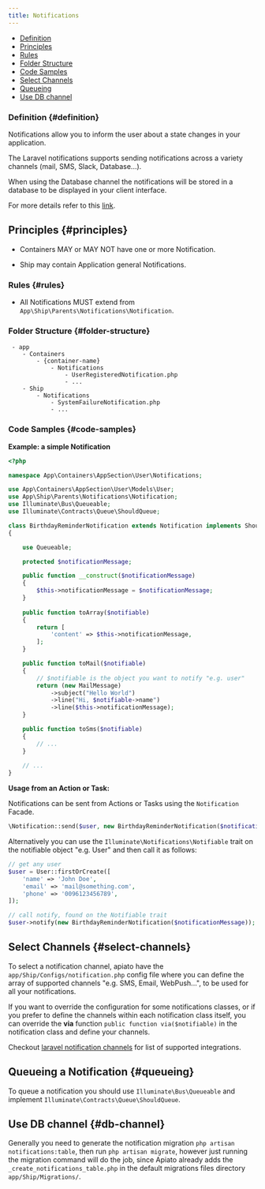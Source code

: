 ```yaml
---
title: Notifications
---
```


* [Definition](#definition)
* [Principles](#principles)
* [Rules](#rules)
* [Folder Structure](#folder-structure)
* [Code Samples](#code-samples)
* [Select Channels](#select-channels)
* [Queueing](#queueing)
* [Use DB channel](#db-channel)

### Definition {#definition}

Notifications allow you to inform the user about a state changes in your application.  

The Laravel notifications supports sending notifications across a variety channels (mail, SMS, Slack, Database...). 

When using the Database channel the notifications will be stored in a database to be displayed in your client interface.

For more details refer to this [link](https://laravel.com/docs/notifications).

## Principles {#principles}

- Containers MAY or MAY NOT have one or more Notification.

- Ship may contain Application general Notifications.

### Rules {#rules}

- All Notifications MUST extend from `App\Ship\Parents\Notifications\Notification`.

### Folder Structure {#folder-structure}

```
 - app
    - Containers
        - {container-name}
            - Notifications
                - UserRegisteredNotification.php
                - ...
    - Ship
        - Notifications
            - SystemFailureNotification.php
            - ...
```

### Code Samples {#code-samples}

**Example: a simple Notification**

```php
<?php

namespace App\Containers\AppSection\User\Notifications;

use App\Containers\AppSection\User\Models\User;
use App\Ship\Parents\Notifications\Notification;
use Illuminate\Bus\Queueable;
use Illuminate\Contracts\Queue\ShouldQueue;

class BirthdayReminderNotification extends Notification implements ShouldQueue
{

    use Queueable;

    protected $notificationMessage;

    public function __construct($notificationMessage)
    {
        $this->notificationMessage = $notificationMessage;
    }
    
    public function toArray($notifiable)
    {
        return [
            'content' => $this->notificationMessage,
        ];
    }

    public function toMail($notifiable)
    {
        // $notifiable is the object you want to notify "e.g. user"
        return (new MailMessage)
            ->subject("Hello World")
            ->line("Hi, $notifiable->name")
            ->line($this->notificationMessage);
    }

    public function toSms($notifiable)
    {
        // ...
    }
    
    // ...
}
```

**Usage from an Action or Task:**

Notifications can be sent from Actions or Tasks using the `Notification` Facade.  

```php
\Notification::send($user, new BirthdayReminderNotification($notificationMessage));
```

Alternatively you can use the `Illuminate\Notifications\Notifiable` trait on the notifiable object "e.g. User" and then call it as follows:

```php
// get any user
$user = User::firstOrCreate([
    'name' => 'John Doe',
    'email' => 'mail@something.com',
    'phone' => '0096123456789',
]);

// call notify, found on the Notifiable trait
$user->notify(new BirthdayReminderNotification($notificationMessage));
```

## Select Channels {#select-channels}

To select a notification channel, apiato have the `app/Ship/Configs/notification.php` config file where you can define the array of supported channels "e.g. SMS, Email, WebPush...", to be used for all your notifications.

If you want to override the configuration for some notifications classes, or if you prefer to define the channels within each notification class itself,
you can override the **via** function `public function via($notifiable)` in the notification class and define your channels. 

Checkout [laravel notification channels](http://laravel-notification-channels.com) for list of supported integrations.

## Queueing a Notification {#queueing}

To queue a notification you should use `Illuminate\Bus\Queueable` and implement `Illuminate\Contracts\Queue\ShouldQueue`.

## Use DB channel {#db-channel}

Generally you need to generate the notification migration `php artisan notifications:table`, then run `php artisan migrate`, 
however just running the migration command will do the job, since Apiato already adds the `_create_notifications_table.php` in the default migrations files directory `app/Ship/Migrations/`.
